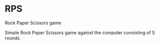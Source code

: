 # RPS
Rock Paper Scissors game

Simple Rock Paper Scissors game against the computer consisting of 5 rounds.
